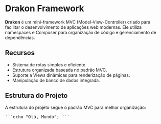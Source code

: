 # Drakon Framework

**Drakon** é um mini-framework MVC (Model-View-Controller) criado para facilitar o desenvolvimento de aplicações web modernas. Ele utiliza namespaces e Composer para organização de código e gerenciamento de dependências.

## Recursos
- Sistema de rotas simples e eficiente.
- Estrutura organizada baseada no padrão MVC.
- Suporte a Views dinâmicas para renderização de páginas.
- Manipulação de banco de dados integrada.

## Estrutura do Projeto
A estrutura do projeto segue o padrão MVC para melhor organização:

<pre>```echo "Olá, Mundo"; ```</pre>

